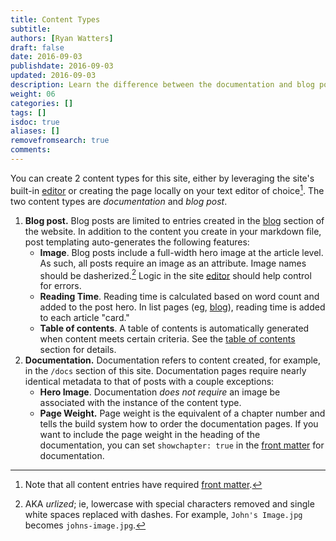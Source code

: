 ```yaml
---
title: Content Types
subtitle:
authors: [Ryan Watters]
draft: false
date: 2016-09-03
publishdate: 2016-09-03
updated: 2016-09-03
description: Learn the difference between the documentation and blog post content types for this site.
weight: 06
categories: []
tags: []
isdoc: true
aliases: []
removefromsearch: true
comments:
---
```


You can create 2 content types for this site, either by leveraging the site's built-in [editor][] or creating the page locally on your text editor of choice[^1]. The two content types are *documentation* and *blog post*.

1. **Blog post.** Blog posts are limited to entries created in the [blog][] section of the website. In addition to the content you create in your markdown file, post templating auto-generates the following features:
   * **Image**. Blog posts include a full-width hero image at the article level. As such, all posts require an image as an attribute. Image names should be dasherized.[^2] Logic in the site [editor][] should help control for errors.
   * **Reading Time**. Reading time is calculated based on word count and added to the post hero. In list pages (eg, [blog][]), reading time is added to each article "card."
   * **Table of contents**. A table of contents is automatically generated when content meets certain criteria. See the [table of contents][] section for details.
2. **Documentation.** Documentation refers to content created, for example, in the `/docs` section of this site. Documentation pages require nearly identical metadata to that of posts with a couple exceptions:
   * **Hero Image**. Documentation *does not require* an image be associated with the instance of the content type.
   * **Page Weight.** Page weight is the equivalent of a chapter number and tells the build system how to order the documentation pages. If you want to include the page weight in the heading of the documentation, you can set `showchapter: true` in the [front matter][] for documentation.


[blog]:/blog/
[editor]: /editor/
[front matter]: #front-matter
[table of contents]: #table-of-contents

[^1]: Note that all content entries have required [front matter](#front-matter).
[^2]: AKA *urlized*; ie, lowercase with special characters removed and single white spaces replaced with dashes. For example, `John's Image.jpg` becomes `johns-image.jpg`.